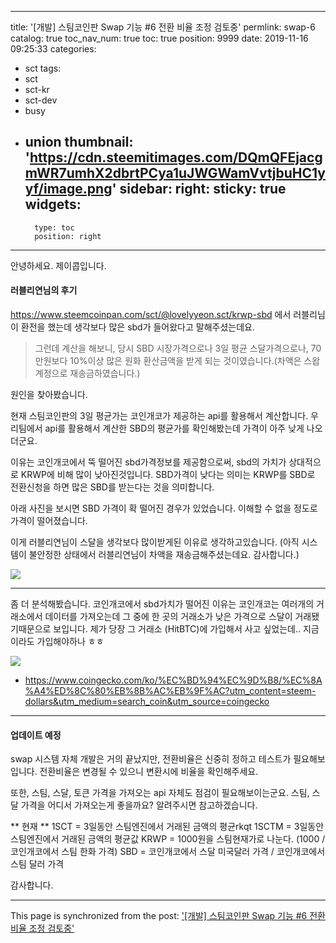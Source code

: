 
---
title: '[개발] 스팀코인판 Swap 기능 #6 전환 비율 조정 검토중'
permlink: swap-6
catalog: true
toc_nav_num: true
toc: true
position: 9999
date: 2019-11-16 09:25:33
categories:
- sct
tags:
- sct
- sct-kr
- sct-dev
- busy
- union
thumbnail: 'https://cdn.steemitimages.com/DQmQFEjacgmWR7umhX2dbrtPCya1uJWGWamVvtjbuHC1yyf/image.png'
sidebar:
    right:
        sticky: true
widgets:
    -
        type: toc
        position: right
---


안녕하세요. 제이콥입니다.

#### 러블리연님의 후기

https://www.steemcoinpan.com/sct/@lovelyyeon.sct/krwp-sbd 에서 러블리님이 환전을 했는데 생각보다 많은 sbd가 들어왔다고 말해주셨는데요.

> 그런데 계산을 해보니, 당시 SBD 시장가격으로나 3일 평균 스달가격으로나, 70만원보다 10%이상 많은 원화 환산금액을 받게 되는 것이였습니다.(차액은 스왑계정으로 재송금하였습니다.)

원인을 찾아봤습니다.
 
현재 스팀코인판의 3일 평균가는 코인개코가 제공하는 api를 활용해서 계산합니다. 우리팀에서 api를 활용해서 계산한 SBD의 평균가를 확인해봤는데 가격이 아주 낮게 나오더군요.

이유는 코인개코에서 뚝 떨어진 sbd가격정보를 제공함으로써, sbd의 가치가 상대적으로 KRWP에 비해 많이 낮아진것입니다. SBD가격이 낮다는 의미는 KRWP를 SBD로 전환신청을 하면 많은 SBD를 받는다는 것을 의미합니다.

아래 사진을 보시면 SBD 가격이 확 떨어진 경우가 있었습니다. 이해할 수 없을 정도로 가격이 떨어졌습니다. 

이게 러블리연님이 스달을 생각보다 많이받게된 이유로 생각하고있습니다. (아직 시스템이 불안정한 상태에서 러블리연님이 차액을 재송금해주셨는데요. 감사합니다.)

![](https://cdn.steemitimages.com/DQmQFEjacgmWR7umhX2dbrtPCya1uJWGWamVvtjbuHC1yyf/image.png)


----


좀 더 분석해봤습니다. 코인개코에서 sbd가치가 떨어진 이유는 코인개코는 여러개의 거래소에서 데이터를 가져오는데 그 중에 한 곳의 거래소가 낮은 가격으로 스달이 거래됐기때문으로 보입니다. 제가 당장 그 거래소 (HitBTC)에 가입해서 사고 싶었는데.. 지금이라도 가입해야하나 ㅎㅎ


![](https://cdn.steemitimages.com/DQmQggMjHmYpXkkHP52UyYYzWbxRZosRrdfVoNy2yg16gPG/image.png)

* https://www.coingecko.com/ko/%EC%BD%94%EC%9D%B8/%EC%8A%A4%ED%8C%80%EB%8B%AC%EB%9F%AC?utm_content=steem-dollars&utm_medium=search_coin&utm_source=coingecko

---

#### 업데이트 예정

swap 시스템 자체 개발은 거의 끝났지만, 전환비율은 신중히 정하고 테스트가 필요해보입니다.  전환비율은 변경될 수 있으니 변환시에 비율을 확인해주세요.

또한, 스팀, 스달, 토큰 가격을 가져오는 api 자체도 점검이 필요해보이는군요. 스팀, 스달 가격을 어디서 가져오는게 좋을까요? 알려주시면 참고하겠습니다.

** 현재 **
1SCT = 3일동안 스팀엔진에서 거래된 금액의 평균rkqt
1SCTM = 3일동안 스팀엔진에서 거래된 금액의 평균값
KRWP = 1000원을 스팀현재가로 나눈다. (1000 / 코인개코에서 스팀 한화 가격)
SBD =  코인개코에서 스달 미국달러 가격 / 코인개코에서 스팀 달러 가격

감사합니다.

- - -

This page is synchronized from the post: ['[개발] 스팀코인판 Swap 기능 #6 전환 비율 조정 검토중'](https://steemit.com/@jacobyu/swap-6)
